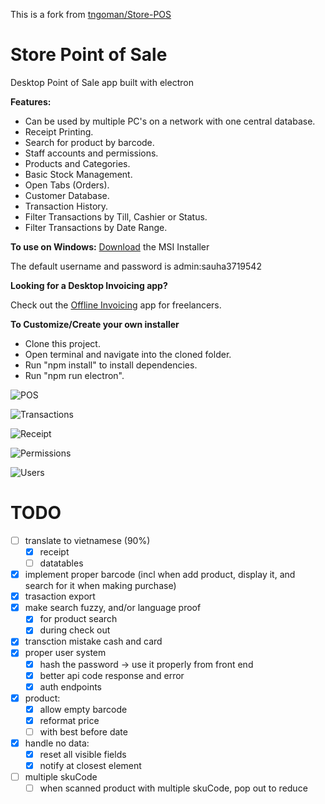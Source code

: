 This is a fork from [tngoman/Store-POS](https://github.com/tngoman/Store-POS)

# Store Point of Sale

Desktop Point of Sale app built with electron

**Features:**

- Can be used by multiple PC's on a network with one central database.
- Receipt Printing.
- Search for product by barcode.
- Staff accounts and permissions.
- Products and Categories.
- Basic Stock Management.
- Open Tabs (Orders).
- Customer Database.
- Transaction History.
- Filter Transactions by Till, Cashier or Status.
- Filter Transactions by Date Range.

**To use on Windows:**
[Download](http://www.storepointofsale.com/download/v1/StorePOS.msi) the MSI Installer

The default username and password is admin:sauha3719542

**Looking for a Desktop Invoicing app?**

Check out the [Offline Invoicing](https://github.com/tngoman/Offline_Invoicing) app for freelancers.

**To Customize/Create your own installer**

- Clone this project.
- Open terminal and navigate into the cloned folder.
- Run "npm install" to install dependencies.
- Run "npm run electron".

![POS](https://github.com/tngoman/Store-POS/blob/master/screenshots/pos.jpg)

![Transactions](https://github.com/tngoman/Store-POS/blob/master/screenshots/transactions.jpg)

![Receipt](https://github.com/tngoman/Store-POS/blob/master/screenshots/receipt.jpg)

![Permissions](https://github.com/tngoman/Store-POS/blob/master/screenshots/permissions.jpg)

![Users](https://github.com/tngoman/Store-POS/blob/master/screenshots/users.jpg)

# TODO

- [ ] translate to vietnamese (90%)
  - [x] receipt
  - [ ] datatables
- [x] implement proper barcode (incl when add product, display it, and search for it when making purchase)
- [x] trasaction export
- [x] make search fuzzy, and/or language proof
  - [x] for product search
  - [x] during check out
- [x] transction mistake cash and card
- [x] proper user system
  - [x] hash the password -> use it properly from front end
  - [x] better api code response and error
  - [x] auth endpoints
- [x] product:
  - [x] allow empty barcode
  - [x] reformat price
  - [ ] with best before date
- [x] handle no data:
  - [x] reset all visible fields
  - [x] notify at closest element
- [ ] multiple skuCode
  - [ ] when scanned product with multiple skuCode, pop out to reduce 
